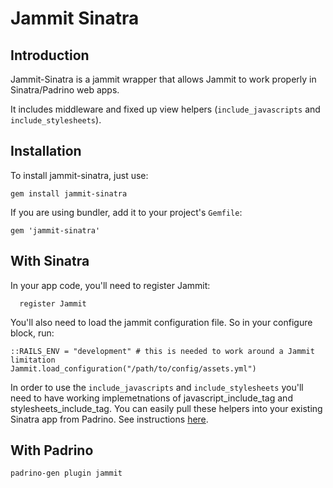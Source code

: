 # Jammit Sinatra

## Introduction

Jammit-Sinatra is a jammit wrapper that allows Jammit to work properly in Sinatra/Padrino web apps.

It includes middleware and fixed up view helpers (`include_javascripts` and `include_stylesheets`).

## Installation

To install jammit-sinatra, just use:

    gem install jammit-sinatra

If you are using bundler, add it to your project's `Gemfile`:

    gem 'jammit-sinatra'


## With Sinatra

  In your app code, you'll need to register Jammit:

      register Jammit

  You'll also need to load the jammit configuration file. So in your configure block, run:

    ::RAILS_ENV = "development" # this is needed to work around a Jammit limitation
    Jammit.load_configuration("/path/to/config/assets.yml")

  In order to use the `include_javascripts` and `include_stylesheets` you'll need to have working implemetnations of javascript_include_tag and stylesheets_include_tag. You can easily pull these helpers into your existing Sinatra app from Padrino. See instructions [here](http://www.padrinorb.com/guides/standalone-usage-in-sinatra).

## With Padrino

    padrino-gen plugin jammit
